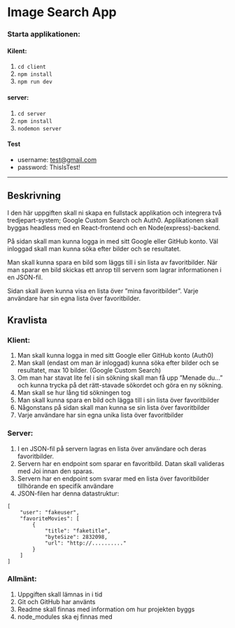 # Image Search App

### Starta applikationen:

#### Kilent:
1. `cd client`
2. `npm install`
3. `npm run dev`

#### server:
1. `cd server`
2. `npm install`
3. `nodemon server`

#### Test
- username: test@gmail.com
- password: ThisIsTest!

---

## Beskrivning
I den här uppgiften skall ni skapa en fullstack applikation och integrera två tredjepart-system; Google Custom Search och Auth0. 
Applikationen skall byggas headless med en React-frontend och en Node(express)-backend. 

På sidan skall man kunna logga in med sitt Google eller GitHub konto. Väl inloggad skall man kunna söka efter bilder och se resultatet. 

Man skall kunna spara en bild som läggs till i sin lista av favoritbilder. När man sparar en bild skickas ett anrop till servern som lagrar informationen i en JSON-fil. 

Sidan skall även kunna visa en lista över ”mina favoritbilder”. Varje användare har sin egna lista över favoritbilder. 

## Kravlista

### Klient:
1. Man skall kunna logga in med sitt Google eller GitHub konto (Auth0)  
2. Man skall (endast om man är inloggad) kunna söka efter bilder och se resultatet, max 10 bilder. (Google Custom Search)  
3. Om man har stavat lite fel i sin sökning skall man få upp ”Menade du...” och kunna trycka på det rätt-stavade sökordet och göra en ny sökning.  
4. Man skall se hur lång tid sökningen tog  
5. Man skall kunna spara en bild och lägga till i sin lista över favoritbilder  
6. Någonstans på sidan skall man kunna se sin lista över favoritbilder  
7. Varje användare har sin egna unika lista över favoritbilder  

### Server:
1. I en JSON-fil på servern lagras en lista över användare och deras favoritbilder.    
2. Servern har en endpoint som sparar en favoritbild. Datan skall valideras med Joi innan den sparas.  
3. Servern har en endpoint som svarar med en lista över favoritbilder tillhörande en specifik användare  
4. JSON-filen har denna datastruktur:  
```
[
    "user": "fakeuser",
    "favoriteMovies": [
        {
            "title": "faketitle",
            "byteSize": 2832098,
            "url": "http://.........."
        }
    ]
]
```
    
### Allmänt:
1. Uppgiften skall lämnas in i tid  
2. Git och GitHub har använts  
3. Readme skall finnas med information om hur projekten byggs  
4. node_modules ska ej finnas med  

